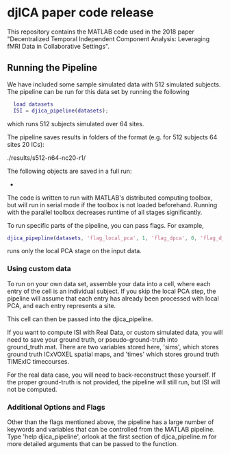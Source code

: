 # djICA paper code release

This repository contains the MATLAB code used in the 2018 paper "Decentralized Temporal Independent Component Analysis: Leveraging fMRI Data in Collaborative Settings". 

## Running the Pipeline

We have included some sample simulated data with 512 simulated subjects. The pipeline can be run for this data set by running the following

  ```MATLAB
    load datasets
    ISI = djica_pipeline(datasets);
  ```
  
  which runs 512 subjects simulated over 64 sites. 

The pipeline saves results in folders of the format (e.g. for 512 subjects 64 sites 20 ICs):

  ./results/s512-n64-nc20-r1/
  
The following objects are saved in a full run:

  * 

The code is written to run with MATLAB's distributed computing toolbox, but will run in serial mode if the toolbox is
not loaded beforehand. Running with the parallel toolbox decreases runtime of all stages significantly.

To run specific parts of the pipeline, you can pass flags. For example,

  ```MATLAB
  djica_pipepline(datasets, 'flag_local_pca', 1, 'flag_dpca', 0, 'flag_djica', 0);
  ```
runs only the local PCA stage on the input data.

### Using custom data

To run on your own data set, assemble your data into a cell, where each entry of the cell
is an individual subject. If you skip the local PCA step, the pipeline will assume that each
entry has already been processed with local PCA, and each entry represents a site.

This cell can then be passed into the djica_pipeline.

If you want to compute ISI with Real Data, or custom simulated data, you will need to save your ground truth,
or pseudo-ground-truth into ground_truth.mat. There are two variables stored here, 'sims', which
stores ground truth ICxVOXEL spatial maps, and 'times' which stores ground truth TIMExIC timecourses.

For the real data case, you will need to back-reconstruct these yourself. If the proper ground-truth is not
provided, the pipeline will still run, but ISI will not be computed.

### Additional Options and Flags

Other than the flags mentioned above, the pipeline has a large number of keywords and variables that can be controlled from the MATLAB pipeline. Type 'help djica_pipeline', orlook at the first section of djica_pipeline.m for more detailed arguments that can be passed to the function.
